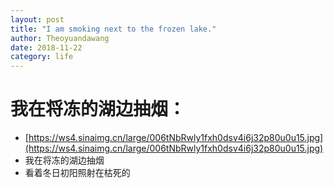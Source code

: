```yaml
---
layout: post
title: "I am smoking next to the frozen lake."
author: Theoyuandawang
date: 2018-11-22
category: life
---
```


# 我在将冻的湖边抽烟：

* [https://ws4.sinaimg.cn/large/006tNbRwly1fxh0dsv4i6j32p80u0u15.jpg](https://ws4.sinaimg.cn/large/006tNbRwly1fxh0dsv4i6j32p80u0u15.jpg)
* 我在将冻的湖边抽烟
* 看着冬日初阳照射在枯死的

